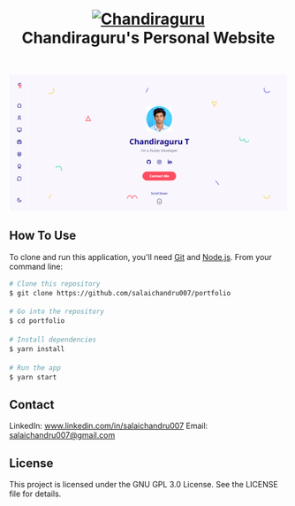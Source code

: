 <h1 align="center">
  <br>
  <a href="https://Salaichandru007.github.io/portfolio">
  <img src="./src/assets/light-logo.svg" alt="Chandiraguru" width="200"></a>
  <br>
  Chandiraguru's Personal Website
  <br>
</h1>

<br>

![screenshot](https://github.com/salaichandru007/portfolio/raw/master/src/assets/Screenshot.png)


## How To Use

To clone and run this application, you'll need [Git](https://git-scm.com) and [Node.js](https://nodejs.org/en/download/). From your command line:

```bash
# Clone this repository
$ git clone https://github.com/salaichandru007/portfolio

# Go into the repository
$ cd portfolio

# Install dependencies
$ yarn install

# Run the app
$ yarn start

```

## Contact

LinkedIn: www.linkedin.com/in/salaichandru007
Email: salaichandru007@gmail.com

## License

This project is licensed under the GNU GPL 3.0 License. See the LICENSE file for details.